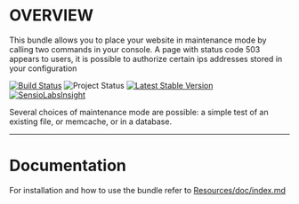 OVERVIEW
========

This bundle allows you to place your website in maintenance mode by calling two commands in your console. A page with status code 503 appears to users, 
it is possible to authorize certain ips addresses stored in your configuration

[![Build Status](https://secure.travis-ci.org/lexik/LexikMaintenanceBundle.png?branch=master)](http://travis-ci.org/lexik/LexikMaintenanceBundle)
![Project Status](http://stillmaintained.com/lexik/LexikMaintenanceBundle.png)
[![Latest Stable Version](https://poser.pugx.org/lexik/maintenance-bundle/v/stable)](https://packagist.org/packages/lexik/maintenance-bundle)
[![SensioLabsInsight](https://insight.sensiolabs.com/projects/e433c419-0f87-4b6b-9d5b-c091bcf527e4/mini.png)](https://insight.sensiolabs.com/projects/e433c419-0f87-4b6b-9d5b-c091bcf527e4)

Several choices of maintenance mode are possible: a simple test of an existing file, or memcache, or in a database.

---------------------

Documentation
=============

For installation and how to use the bundle refer to [Resources/doc/index.md](https://github.com/lexik/LexikMaintenanceBundle/blob/master/Resources/doc/index.md)
